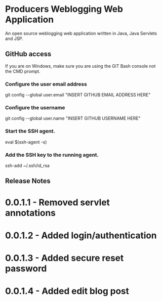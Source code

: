# Producers Weblogging Web Application

An open source weblogging web application written in Java, Java Servlets and JSP.

## GitHub access

If you are on Windows, make sure you are using the GIT Bash console not the CMD prompt.

### Configure the user email address
git config --global user.email "INSERT GITHUB EMAIL ADDRESS HERE"

### Configure the username
git config --global user.name "INSERT GITHUB USERNAME HERE"

### Start the SSH agent.
eval $(ssh-agent -s)

### Add the SSH key to the running agent.
ssh-add ~/.ssh/id_rsa


## Release Notes

# 0.0.1.1 - Removed servlet annotations
# 0.0.1.2 - Added login/authentication
# 0.0.1.3 - Added secure reset password
# 0.0.1.4 - Added edit blog post
